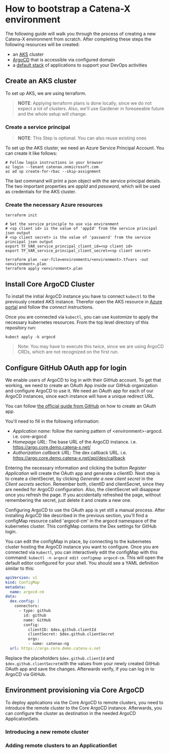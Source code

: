 # How to bootstrap a Catena-X environment

The following guide will walk you through the process of creating a new Catena-X environment from scratch.
After completing these steps the following resources will be created:

- an [AKS](https://azure.microsoft.com/en-gb/services/kubernetes-service/#overview) cluster
- [ArgoCD](https://argoproj.github.io/cd/) that is accessible via configured domain
- a [default stack](./apps) of applications to support your DevOps activities 


## Create an AKS cluster 

To set up AKS, we are using terraform. 

> __NOTE__: Applying terraform plans is done locally, since we do not expect a lot of clusters.
Also, we'll use Gardener in foreseeable future and the whole setup will change.


### Create a service principal

> __NOTE__: This Step is optional. You can also reuse existing ones

To set up the AKS cluster, we need an Azure Service Principal Account. You can create it like follows:

```shell
# Follow login instructions in your browser
az login --tenant catenax.onmicrosoft.com
az ad sp create-for-rbac --skip-assignment
```

The last command will print a json object with the service principal details. The two important properties are
_appId_ and _password_, which will be used as credentials for the AKS cluster.

### Create the necessary Azure resources

```shell
terraform init

# Set the service principle to use via environment
# <sp client id> is the value of 'appId' from the service principal json output
# <sp client secret> is the value of 'password' from the service principal json output
export TF_VAR_service_principal_client_id=<sp client id>
export TF_VAR_service_principal_client_secret=<sp client secret>

terraform plan -var-file=environments/<environment>.tfvars -out <environment>.plan
terraform apply <environment>.plan
```


## Install Core ArgoCD Cluster

To install the initial ArgoCD instance you have to connect ```kubectl``` to the previously created AKS instance.
Therefor open the AKS resource in [Azure portal](https://portal.azure.com/) and follow the _connect_ instructions.

Once you are connected via ```kubectl```, you can use _kustomize_ to apply the necessary kubernetes resources.
From the top level directory of this repository run:

```kubect apply -k argocd```

> Note: You may have to execute this twice, since we are using ArgoCD CRDs, which are not recognized on the first run.


## Configure GitHub OAuth app for login

We enable users of ArgoCD to log in with their GitHub account. To get that working, we need to create an OAuth App inside
our GitHub organization and configure ArgoCD to use it. We need an OAuth app for each of our ArgoCD instances, since each instance
will have a unique redirect URL.

You can follow [the official guide from GitHub](https://docs.github.com/en/developers/apps/building-oauth-apps/creating-an-oauth-app)
on how to create an OAuth app.

You'll need to fill in the following information:

- _Application name_: follow the naming pattern of \<environment\>-argocd. i.e. core-argocd
- _Homepage URL_: The base URL of the ArgoCD instance. i.e. https://argo.core.demo.catena-x.net/
- _Authorization callback URL_: The dex callback URL. i.e. https://argo.core.demo.catena-x.net/api/dex/callback

Entering the necessary information and clicking the button _Register Application_ will create the OAuth app and generate a clientID.
Next step is to create a clientSecret, by clicking _Generate a new client secret_ in the _Client secrets_ section.
Remember both, clientID and clientSecret, since they are needed for ArgoCD configuration. Also, the clientSecret will disappear once you refresh the page.
If you accidentally refreshed the page, without remembering the secret, just delete it and create a new one.

Configuring ArgoCD to use the OAuth app is yet still a manual process.
After installing ArgoCD like described in the previous section, you'll find a configMap resource called 'argocd-cm'
in the argocd namespace of the kubernetes cluster. This configMap contains the Dex settings for GitHub login.

You can edit the configMap in place, by connecting to the kubernetes cluster hosting the ArgoCD instance you want to configure.
Once you are connected via ```kubectl```, you can interactively edit the configMap with this command:
```kubectl -n argocd edit configmap argocd-cm```.
This will open the default editor configured for your shell. You should see a YAML definition similar to this:

```yaml
apiVersion: v1
kind: ConfigMap
metadata:
  name: argocd-cm
data:
  dex.config: |
    connectors:
      - type: github
        id: github
        name: GitHub
        config:
          clientID: $dex.github.clientId
          clientSecret: $dex.github.clientSecret
          orgs:
          - name: catenax-ng
  url: https://argo.core.demo.catena-x.net
```

Replace the placeholders ```$dex.github.clientId``` and ```$dex.github.clientSecret```with the values from your newly created 
GitHub OAuth app and save the changes.
Afterwards verify, if you can log in to ArgoCD via GitHub.


## Environment provisioning via Core ArgoCD

To deploy applications via the Core ArgoCD to remote clusters, you need to introduce the remote cluster to the
Core ArgoCD instance. Afterwards, you can configure the cluster as destination in the needed ArgoCD ApplicationSets.

### Introducing a new remote cluster

### Adding remote clusters to an ApplicationSet
